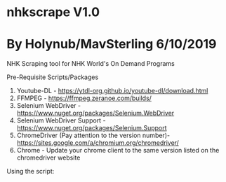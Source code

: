 # nhkscrape V1.0
# By Holynub/MavSterling 6/10/2019
NHK Scraping tool for NHK World's On Demand Programs

Pre-Requisite Scripts/Packages
1. Youtube-DL - https://ytdl-org.github.io/youtube-dl/download.html 
2. FFMPEG - https://ffmpeg.zeranoe.com/builds/
3. Selenium WebDriver - https://www.nuget.org/packages/Selenium.WebDriver
4. Selenium WebDriver Support - https://www.nuget.org/packages/Selenium.Support
5. ChromeDriver (Pay attention to the version number)- https://sites.google.com/a/chromium.org/chromedriver/
6. Chrome - Update your chrome client to the same version listed on the chromedriver website

Using the script:

